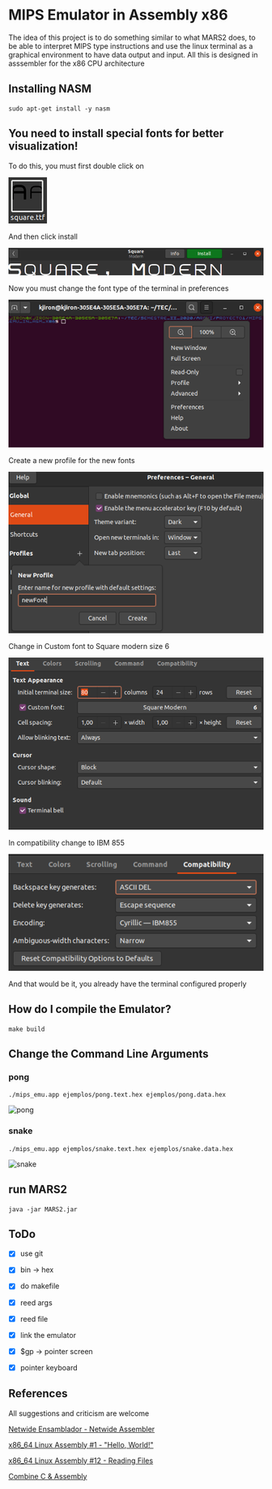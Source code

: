 #  MIPS Emulator in Assembly x86
The idea of ​​this project is to do something similar to what MARS2 does, to be able to interpret
MIPS type instructions and use the linux terminal as a graphical environment to have
data output and input. All this is designed in asssembler for the x86 CPU architecture 


## Installing NASM

```shell
sudo apt-get install -y nasm
```

## You need to install special fonts for better visualization!


To do this, you must first double click on

![Square.ttf](res/screen_0.png)

And then click install

![Square.ttf](res/screen_1.png)


Now you must change the font type of the terminal in preferences

![Square.ttf](res/screen_2.png)


Create a new profile for the new fonts

![Square.ttf](res/screen_3.png)


Change in Custom font to Square modern size 6

![Square.ttf](res/screen_4.png)


In compatibility change to IBM 855

![Square.ttf](res/screen_5.png)


And that would be it, you already have the terminal configured properly

## How do I compile the Emulator?

```shell
make build
```
## Change the Command Line Arguments

### pong

```shell
./mips_emu.app ejemplos/pong.text.hex ejemplos/pong.data.hex
```
![pong](https://user-images.githubusercontent.com/68199556/95167002-18457680-076c-11eb-93cd-0e7d73cafae0.gif)

### snake

```shell
./mips_emu.app ejemplos/snake.text.hex ejemplos/snake.data.hex
```
![snake](https://user-images.githubusercontent.com/68199556/95167040-2abfb000-076c-11eb-9951-308f44228cbf.gif)


## run MARS2

```shell
java -jar MARS2.jar
```


## ToDo

- [x] use git
- [x] bin -> hex
- [x] do makefile
- [x] reed args
- [x] reed file
- [x] link the emulator
- [x] $gp -> pointer screen
- [x] pointer keyboard



## References

All suggestions and criticism are welcome

[Netwide Ensamblador - Netwide Assembler](https://es.qwe.wiki/wiki/Netwide_Assembler)

[x86_64 Linux Assembly #1 - "Hello, World!"](https://www.youtube.com/watch?v=VQAKkuLL31g)

[x86_64 Linux Assembly #12 - Reading Files](https://www.youtube.com/watch?v=BljOGzRP_Ws)

[Combine C & Assembly](https://cs.lmu.edu/~ray/notes/nasmtutorial/)

